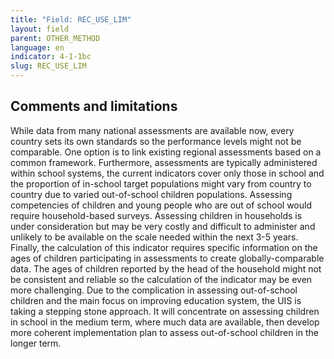 ```yaml
---
title: "Field: REC_USE_LIM"
layout: field
parent: OTHER_METHOD
language: en
indicator: 4-1-1bc
slug: REC_USE_LIM
---
```

## Comments and limitations

While data from many national assessments are available now, every country sets its own standards so the performance levels might not be comparable. One option is to link existing regional assessments based on a common framework. Furthermore, assessments are typically administered within school systems, the current indicators cover only those in school and the proportion of in-school target populations might vary from country to country due to varied out-of-school children populations. Assessing competencies of children and young people who are out of school would require household-based surveys. Assessing children in households is under consideration but may be very costly and difficult to administer and unlikely to be available on the scale needed within the next 3-5 years. Finally, the calculation of this indicator requires specific information on the ages of children participating in assessments to create globally-comparable data. The ages of children reported by the head of the household might not be consistent and reliable so the calculation of the indicator may be even more challenging. Due to the complication in assessing out-of-school children and the main focus on improving education system, the UIS is taking a stepping stone approach. It will concentrate on assessing children in school in the medium term, where much data are available, then develop more coherent implementation plan to assess out-of-school children in the longer term.